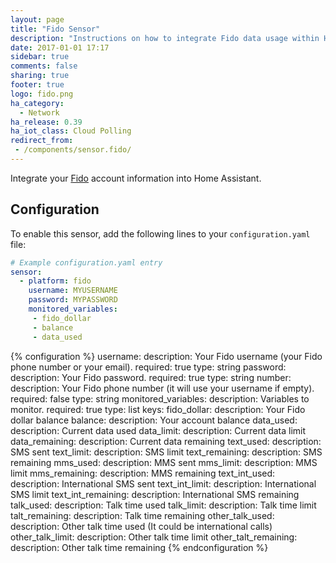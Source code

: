 ```yaml
---
layout: page
title: "Fido Sensor"
description: "Instructions on how to integrate Fido data usage within Home Assistant."
date: 2017-01-01 17:17
sidebar: true
comments: false
sharing: true
footer: true
logo: fido.png
ha_category:
  - Network
ha_release: 0.39
ha_iot_class: Cloud Polling
redirect_from:
 - /components/sensor.fido/
---
```


Integrate your [Fido](https://www.fido.ca/) account information into Home Assistant.

## Configuration

To enable this sensor, add the following lines to your `configuration.yaml` file:

```yaml
# Example configuration.yaml entry
sensor:
  - platform: fido
    username: MYUSERNAME
    password: MYPASSWORD
    monitored_variables:
     - fido_dollar
     - balance
     - data_used
```

{% configuration %}
username:
  description: Your Fido username (your Fido phone number or your email).
  required: true
  type: string
password:
  description: Your Fido password.
  required: true
  type: string
number:
  description: Your Fido phone number (it will use your username if empty).
  required: false
  type: string
monitored_variables:
  description: Variables to monitor.
  required: true
  type: list
  keys:
    fido_dollar:
      description: Your Fido dollar balance
    balance:
      description: Your account balance
    data_used:
      description: Current data used
    data_limit:
      description: Current data limit
    data_remaining:
      description: Current data remaining
    text_used:
      description: SMS sent
    text_limit:
      description: SMS limit
    text_remaining:
      description: SMS remaining
    mms_used:
      description: MMS sent
    mms_limit:
      description: MMS limit
    mms_remaining:
      description: MMS remaining
    text_int_used:
      description: International SMS sent
    text_int_limit:
      description: International SMS limit
    text_int_remaining:
      description: International SMS remaining
    talk_used:
      description: Talk time used
    talk_limit:
      description: Talk time limit
    talt_remaining:
      description: Talk time remaining
    other_talk_used:
      description: Other talk time used (It could be international calls)
    other_talk_limit:
      description: Other talk time limit
    other_talt_remaining:
      description: Other talk time remaining
{% endconfiguration %}

